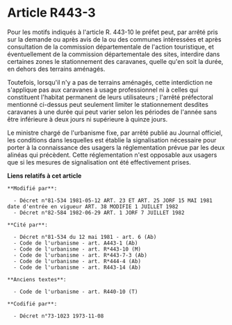 # Article R443-3

Pour les motifs indiqués à l'article R. 443-10 le préfet peut, par arrêté pris sur la demande ou après avis de la ou des
communes intéressées et après consultation de la commission départementale de l'action touristique, et éventuellement de la
commission départementale des sites, interdire dans certaines zones le stationnement des caravanes, quelle qu'en soit la
durée, en dehors des terrains aménagés.

Toutefois, lorsqu'il n'y a pas de terrains aménagés, cette interdiction ne s'applique pas aux caravanes à usage professionnel
ni à celles qui constituent l'habitat permanent de leurs utilisateurs ; l'arrêté préfectoral mentionné ci-dessus peut
seulement limiter le stationnement desdites caravanes à une durée qui peut varier selon les périodes de l'année sans être
inférieure à deux jours ni supérieure à quinze jours.

Le ministre chargé de l'urbanisme fixe, par arrêté publié au Journal officiel, les conditions dans lesquelles est établie la
signalisation nécessaire pour porter à la connaissance des usagers la réglementation prévue par les deux alinéas qui
précèdent. Cette réglementation n'est opposable aux usagers que si les mesures de signalisation ont été effectivement prises.

**Liens relatifs à cet article**

	**Modifié par**:

	  - Décret n°81-534 1981-05-12 ART. 23 ET ART. 25 JORF 15 MAI 1981 date d'entrée en vigueur ART. 38 MODIFIE 1 JUILLET 1982
	  - Décret n°82-584 1982-06-29 ART. 1 JORF 7 JUILLET 1982

	**Cité par**:

	  - Décret n°81-534 du 12 mai 1981 - art. 6 (Ab)
	  - Code de l'urbanisme - art. A443-1 (Ab)
	  - Code de l'urbanisme - art. R*443-10 (M)
	  - Code de l'urbanisme - art. R*443-7-3 (Ab)
	  - Code de l'urbanisme - art. R*444-4 (Ab)
	  - Code de l'urbanisme - art. R443-14 (Ab)

	**Anciens textes**:

	  - Code de l'urbanisme - art. R440-10 (T)

	**Codifié par**:

	  - Décret n°73-1023 1973-11-08
